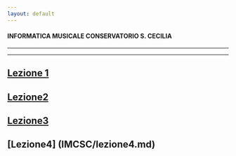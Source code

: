```yaml
---
layout: default
---
```

#### INFORMATICA MUSICALE CONSERVATORIO S. CECILIA
----
----

## [Lezione 1](http://francescoziello.github.io/IMCSC/lezione1.html)


## [Lezione2](http://francescoziello.github.io/IMCSC/lezione2.html)

## [Lezione3](http://francescoziello.github.io/IMCSC/lezione3.html)

## [Lezione4] (IMCSC/lezione4.md)

